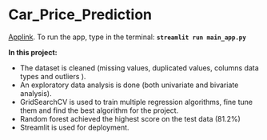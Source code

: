 # Car_Price_Prediction
[Applink](https://carpriceprediction-zet1pwwrvrp.streamlit.app/).
To run the app, type in the terminal:
**`streamlit run main_app.py`**


**In this project:**
- The dataset is cleaned (missing values, duplicated values, columns data types and outliers ).
- An exploratory data analysis is done (both univariate and bivariate analysis).
- GridSearchCV is used to train multiple regression algorithms, fine tune them and find the best algorithm for the project.
- Random forest achieved the highest score on the test data (81.2%)
- Streamlit is used for deployment.
